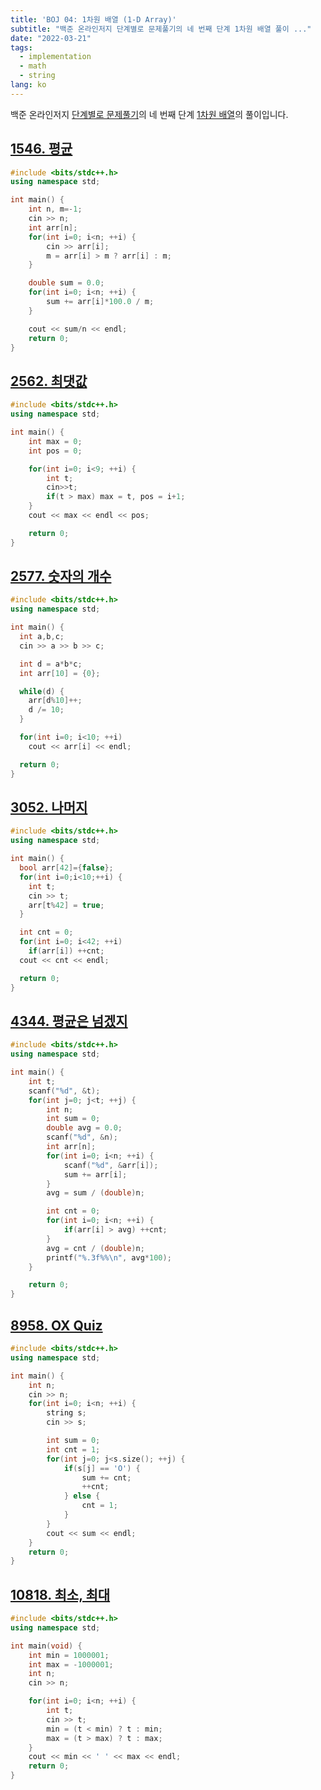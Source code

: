 ```yaml
---
title: 'BOJ 04: 1차원 배열 (1-D Array)'
subtitle: "백준 온라인저지 단계별로 문제풀기의 네 번째 단계 1차원 배열 풀이 ..."
date: "2022-03-21"
tags: 
  - implementation
  - math
  - string
lang: ko
---
```


백준 온라인저지 [단계별로 문제풀기](https://www.acmicpc.net/step)의 네 번째 단계 [1차원 배열](https://www.acmicpc.net/step/6)의 풀이입니다.

## [1546. 평균](https://www.acmicpc.net/problem/1546)

```cpp
#include <bits/stdc++.h> 
using namespace std;

int main() {
    int n, m=-1;
    cin >> n;
    int arr[n];
    for(int i=0; i<n; ++i) {
        cin >> arr[i];
        m = arr[i] > m ? arr[i] : m;
    }

    double sum = 0.0;
    for(int i=0; i<n; ++i) {
        sum += arr[i]*100.0 / m;
    }

    cout << sum/n << endl;
    return 0;
}
```

## [2562. 최댓값](https://www.acmicpc.net/problem/2562)

```cpp
#include <bits/stdc++.h>
using namespace std;

int main() {
    int max = 0;
    int pos = 0;

    for(int i=0; i<9; ++i) {
        int t; 
        cin>>t;
        if(t > max) max = t, pos = i+1;
    }
    cout << max << endl << pos;

    return 0;
}
```

## [2577. 숫자의 개수](https://www.acmicpc.net/problem/2577)

```cpp
#include <bits/stdc++.h>
using namespace std;

int main() {
  int a,b,c;
  cin >> a >> b >> c;

  int d = a*b*c;
  int arr[10] = {0};

  while(d) {
    arr[d%10]++;
    d /= 10;
  }

  for(int i=0; i<10; ++i)
    cout << arr[i] << endl;

  return 0;
}
```

## [3052. 나머지](https://www.acmicpc.net/problem/3052)

```cpp
#include <bits/stdc++.h> 
using namespace std;

int main() {
  bool arr[42]={false};
  for(int i=0;i<10;++i) {
    int t; 
    cin >> t;
    arr[t%42] = true;
  }

  int cnt = 0;
  for(int i=0; i<42; ++i)
    if(arr[i]) ++cnt;
  cout << cnt << endl;

  return 0;
}
```

## [4344. 평균은 넘겠지](https://www.acmicpc.net/problem/4344)

```cpp
#include <bits/stdc++.h>
using namespace std;

int main() {
    int t;
    scanf("%d", &t);
    for(int j=0; j<t; ++j) {
        int n;
        int sum = 0;
        double avg = 0.0;
        scanf("%d", &n);
        int arr[n];
        for(int i=0; i<n; ++i) {
            scanf("%d", &arr[i]);
            sum += arr[i];
        }
        avg = sum / (double)n;

        int cnt = 0;
        for(int i=0; i<n; ++i) {
            if(arr[i] > avg) ++cnt;
        }
        avg = cnt / (double)n;
        printf("%.3f%%\n", avg*100);
    }

    return 0;
}
```

## [8958. OX Quiz](https://www.acmicpc.net/problem/8958)

```cpp
#include <bits/stdc++.h>
using namespace std;

int main() {
    int n;
    cin >> n;
    for(int i=0; i<n; ++i) {
        string s;
        cin >> s;

        int sum = 0;
        int cnt = 1;
        for(int j=0; j<s.size(); ++j) {
            if(s[j] == 'O') {
                sum += cnt;
                ++cnt;
            } else {
                cnt = 1;
            }
        }
        cout << sum << endl;
    }
    return 0;
}
```

## [10818. 최소, 최대](https://www.acmicpc.net/problem/10818)

```cpp
#include <bits/stdc++.h> 
using namespace std;

int main(void) {
    int min = 1000001;
    int max = -1000001;
    int n; 
    cin >> n;

    for(int i=0; i<n; ++i) {
        int t; 
        cin >> t;
        min = (t < min) ? t : min;
        max = (t > max) ? t : max;
    }
    cout << min << ' ' << max << endl;
    return 0;
}
```